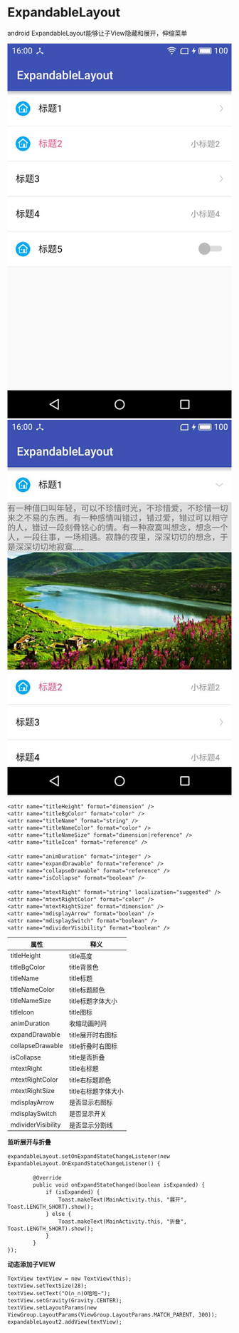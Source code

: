 # ExpandableLayout
android ExpandableLayout能够让子View隐藏和展开，伸缩菜单

<img src="./pics/pic1.jpg"/>
<img src="./pics/pic2.jpg"/>

```
<attr name="titleHeight" format="dimension" />
<attr name="titleBgColor" format="color" />
<attr name="titleName" format="string" />
<attr name="titleNameColor" format="color" />
<attr name="titleNameSize" format="dimension|reference" />
<attr name="titleIcon" format="reference" />

<attr name="animDuration" format="integer" />
<attr name="expandDrawable" format="reference" />
<attr name="collapseDrawable" format="reference" />
<attr name="isCollapse" format="boolean" />

<attr name="mtextRight" format="string" localization="suggested" />
<attr name="mtextRightColor" format="color" />
<attr name="mtextRightSize" format="dimension" />
<attr name="mdisplayArrow" format="boolean" />
<attr name="mdisplaySwitch" format="boolean" />
<attr name="mdividerVisibility" format="boolean" />
```

| 属性 | 释义 |
|--------|--------|
|    titleHeight    |    title高度    |
|    titleBgColor    |    title背景色    |
|    titleName    |    title标题    |
|    titleNameColor    |    title标题颜色    |
|    titleNameSize    |    title标题字体大小    |
|    titleIcon    |    title图标    |
|    animDuration    |    收缩动画时间    |
|    expandDrawable    |    title展开时右图标    |
|    collapseDrawable    |    title折叠时右图标    |
|    isCollapse    |    title是否折叠    |
|    mtextRight    |    title右标题    |
|    mtextRightColor    |    title右标题颜色    |
|    mtextRightSize    |    title右标题字体大小    |
|    mdisplayArrow    |    是否显示右图标    |
|    mdisplaySwitch    |    是否显示开关    |
|    mdividerVisibility    |    是否显示分割线    |

**监听展开与折叠**
```
expandableLayout.setOnExpandStateChangeListener(new ExpandableLayout.OnExpandStateChangeListener() {

        @Override
        public void onExpandStateChanged(boolean isExpanded) {
            if (isExpanded) {
                Toast.makeText(MainActivity.this, "展开", Toast.LENGTH_SHORT).show();
            } else {
                Toast.makeText(MainActivity.this, "折叠", Toast.LENGTH_SHORT).show();
            }
        }
});

```

**动态添加子VIEW**
```
TextView textView = new TextView(this);
textView.setTextSize(28);
textView.setText("O(∩_∩)O哈哈~");
textView.setGravity(Gravity.CENTER);
textView.setLayoutParams(new ViewGroup.LayoutParams(ViewGroup.LayoutParams.MATCH_PARENT, 300));
expandableLayout2.addView(textView);
```